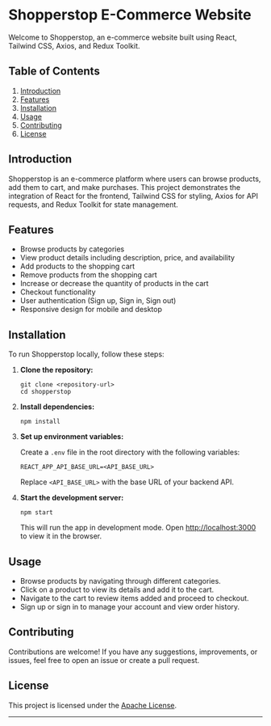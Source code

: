 
# Shopperstop E-Commerce Website

Welcome to Shopperstop, an e-commerce website built using React, Tailwind CSS, Axios, and Redux Toolkit.

## Table of Contents

1. [Introduction](#introduction)
2. [Features](#features)
3. [Installation](#installation)
4. [Usage](#usage)
5. [Contributing](#contributing)
6. [License](#license)

## Introduction

Shopperstop is an e-commerce platform where users can browse products, add them to cart, and make purchases. This project demonstrates the integration of React for the frontend, Tailwind CSS for styling, Axios for API requests, and Redux Toolkit for state management.

## Features

- Browse products by categories
- View product details including description, price, and availability
- Add products to the shopping cart
- Remove products from the shopping cart
- Increase or decrease the quantity of products in the cart
- Checkout functionality
- User authentication (Sign up, Sign in, Sign out)
- Responsive design for mobile and desktop

## Installation

To run Shopperstop locally, follow these steps:

1. **Clone the repository:**

   ```
   git clone <repository-url>
   cd shopperstop
   ```

2. **Install dependencies:**

   ```
   npm install
   ```

3. **Set up environment variables:**

   Create a `.env` file in the root directory with the following variables:

   ```
   REACT_APP_API_BASE_URL=<API_BASE_URL>
   ```

   Replace `<API_BASE_URL>` with the base URL of your backend API.

4. **Start the development server:**

   ```
   npm start
   ```

   This will run the app in development mode.
   Open [http://localhost:3000](http://localhost:3000) to view it in the browser.

## Usage

- Browse products by navigating through different categories.
- Click on a product to view its details and add it to the cart.
- Navigate to the cart to review items added and proceed to checkout.
- Sign up or sign in to manage your account and view order history.

## Contributing

Contributions are welcome! If you have any suggestions, improvements, or issues, feel free to open an issue or create a pull request.

## License

This project is licensed under the [Apache License](LICENSE).

---

